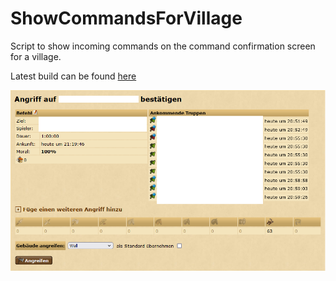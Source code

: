 # ShowCommandsForVillage

Script to show incoming commands on the command confirmation screen for a village.

Latest build can be found [here](https://github.com/LegendaryB/tw-userscripts/tree/main/dist/ShowCommandsForVillage/ShowCommandsForVillage.user.js)

![image info](./assets/screenshot.png)